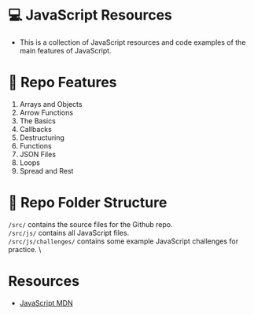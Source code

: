 # 💻 JavaScript Resources
* This is a collection of JavaScript resources and code examples of the main features of JavaScript.

# 📌 Repo Features
1. Arrays and Objects
2. Arrow Functions
3. The Basics
4. Callbacks
5. Destructuring
6. Functions
7. JSON Files
8. Loops
9. Spread and Rest

# 📂 Repo Folder Structure
`/src/` contains the source files for the Github repo. \
`/src/js/` contains all JavaScript files. \
`/src/js/challenges/` contains some example JavaScript challenges for practice. \

# Resources
- [JavaScript MDN](https://developer.mozilla.org/en-US/docs/Web/JavaScript)